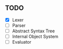 ## TODO

- [x] Lexer
- [ ] Parser
- [ ] Abstract Syntax Tree
- [ ] Internal Object System
- [ ] Evaluator
